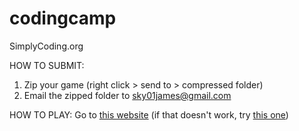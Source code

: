 # codingcamp
SimplyCoding.org 

HOW TO SUBMIT:

1. Zip your game (right click > send to > compressed folder)
2. Email the zipped folder to sky01james@gmail.com

HOW TO PLAY:
Go to [this website](https://iorgous.github.io/codingcamp/) (if that doesn't work, try [this one](https://iorgous.github.io/codingcamp/))
